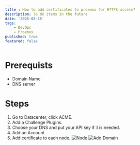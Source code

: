 ```yaml
---
title : How to add certificates to proxmox for HTTPS access?
description: To do items in the future
date: '2025-02-15'
tags: 
    - DevOps
    - Proxmox
published: true
featured: false
---
```

# Prerequists

- Domain Name
- DNS server

# Steps

1. Go to Datacenter, click ACME.
2. Add a Challenge Plugins.
3. Choose your DNS and put your API key if it is needed.
4. Add an Account
5. Add certificate to each node.
![Node](/images/post_images/how-to-setup-certificate-for-your-proxmox/add-certificate-to-node.png)
![Add Domain](/images/post_images/how-to-setup-certificate-for-your-proxmox/add-domain.png)